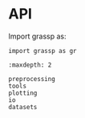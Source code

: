 # API

Import grassp as:

```
import grassp as gr
```


```{toctree}
:maxdepth: 2

preprocessing
tools
plotting
io
datasets
```